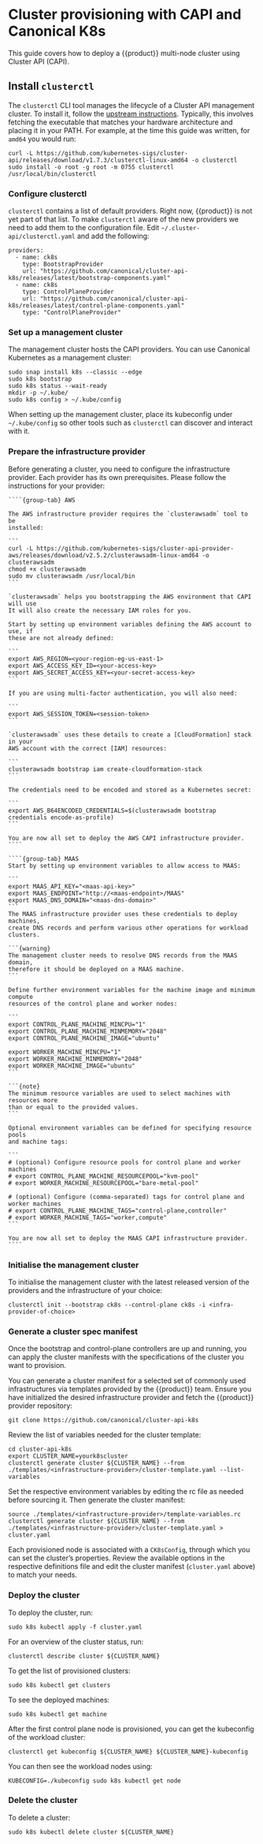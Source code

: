 # Cluster provisioning with CAPI and Canonical K8s

This guide covers how to deploy a {{product}} multi-node cluster
using Cluster API (CAPI).

## Install `clusterctl`

The `clusterctl` CLI tool manages the lifecycle of a Cluster API management
cluster. To install it, follow the [upstream instructions]. Typically, this
involves fetching the executable that matches your hardware architecture and
placing it in your PATH. For example, at the time this guide was written,
for `amd64` you would run:

```
curl -L https://github.com/kubernetes-sigs/cluster-api/releases/download/v1.7.3/clusterctl-linux-amd64 -o clusterctl
sudo install -o root -g root -m 0755 clusterctl /usr/local/bin/clusterctl
```

### Configure clusterctl

`clusterctl` contains a list of default providers. Right now, {{product}} is 
not yet part of that list. To make `clusterctl` aware of the new
providers we need to add them to the configuration
file. Edit `~/.cluster-api/clusterctl.yaml` and add the following:

```
providers:
  - name: ck8s
    type: BootstrapProvider
    url: "https://github.com/canonical/cluster-api-k8s/releases/latest/bootstrap-components.yaml"
  - name: ck8s
    type: ControlPlaneProvider
    url: "https://github.com/canonical/cluster-api-k8s/releases/latest/control-plane-components.yaml"
    type: "ControlPlaneProvider"
```

### Set up a management cluster

The management cluster hosts the CAPI providers. You can use Canonical
Kubernetes as a management cluster:

```
sudo snap install k8s --classic --edge
sudo k8s bootstrap
sudo k8s status --wait-ready
mkdir -p ~/.kube/
sudo k8s config > ~/.kube/config
```

When setting up the management cluster, place its kubeconfig under
`~/.kube/config` so other tools such as `clusterctl` can discover and interact
with it.

### Prepare the infrastructure provider

Before generating a cluster, you need to configure the infrastructure provider.
Each provider has its own prerequisites. Please follow the instructions
for your provider:

`````{tabs}
````{group-tab} AWS

The AWS infrastructure provider requires the `clusterawsadm` tool to be
installed:

```
curl -L https://github.com/kubernetes-sigs/cluster-api-provider-aws/releases/download/v2.5.2/clusterawsadm-linux-amd64 -o clusterawsadm
chmod +x clusterawsadm
sudo mv clusterawsadm /usr/local/bin
```

`clusterawsadm` helps you bootstrapping the AWS environment that CAPI will use
It will also create the necessary IAM roles for you.

Start by setting up environment variables defining the AWS account to use, if
these are not already defined:

```
export AWS_REGION=<your-region-eg-us-east-1>
export AWS_ACCESS_KEY_ID=<your-access-key>
export AWS_SECRET_ACCESS_KEY=<your-secret-access-key>
```

If you are using multi-factor authentication, you will also need:

```
export AWS_SESSION_TOKEN=<session-token>
```

`clusterawsadm` uses these details to create a [CloudFormation] stack in your
AWS account with the correct [IAM] resources:

```
clusterawsadm bootstrap iam create-cloudformation-stack
```

The credentials need to be encoded and stored as a Kubernetes secret:

```
export AWS_B64ENCODED_CREDENTIALS=$(clusterawsadm bootstrap credentials encode-as-profile)
```

You are now all set to deploy the AWS CAPI infrastructure provider.
````

````{group-tab} MAAS
Start by setting up environment variables to allow access to MAAS:

```
export MAAS_API_KEY="<maas-api-key>"
export MAAS_ENDPOINT="http://<maas-endpoint>/MAAS"
export MAAS_DNS_DOMAIN="<maas-dns-domain>"
```
The MAAS infrastructure provider uses these credentials to deploy machines,
create DNS records and perform various other operations for workload clusters.

```{warning}
The management cluster needs to resolve DNS records from the MAAS domain, 
therefore it should be deployed on a MAAS machine.
```

Define further environment variables for the machine image and minimum compute
resources of the control plane and worker nodes:

```
export CONTROL_PLANE_MACHINE_MINCPU="1"
export CONTROL_PLANE_MACHINE_MINMEMORY="2048"
export CONTROL_PLANE_MACHINE_IMAGE="ubuntu"

export WORKER_MACHINE_MINCPU="1"
export WORKER_MACHINE_MINMEMORY="2048"
export WORKER_MACHINE_IMAGE="ubuntu"
```

```{note}
The minimum resource variables are used to select machines with resources more
than or equal to the provided values.
```

Optional environment variables can be defined for specifying resource pools
and machine tags:

```
# (optional) Configure resource pools for control plane and worker machines
# export CONTROL_PLANE_MACHINE_RESOURCEPOOL="kvm-pool"
# export WORKER_MACHINE_RESOURCEPOOL="bare-metal-pool"

# (optional) Configure (comma-separated) tags for control plane and worker machines
# export CONTROL_PLANE_MACHINE_TAGS="control-plane,controller"
# export WORKER_MACHINE_TAGS="worker,compute"
```

You are now all set to deploy the MAAS CAPI infrastructure provider.
````
`````

### Initialise the management cluster

To initialise the management cluster with the latest released version of the
providers and the infrastructure of your choice:

```
clusterctl init --bootstrap ck8s --control-plane ck8s -i <infra-provider-of-choice>
```

### Generate a cluster spec manifest

Once the bootstrap and control-plane controllers are up and running, you can
apply the cluster manifests with the specifications of the cluster you want to
provision.

You can generate a cluster manifest for a selected set of commonly used
infrastructures via templates provided by the {{product}} team.
Ensure you have initialized the desired infrastructure provider and fetch
the {{product}} provider repository:

```
git clone https://github.com/canonical/cluster-api-k8s
```

Review the list of variables needed for the cluster template:

```
cd cluster-api-k8s
export CLUSTER_NAME=yourk8scluster
clusterctl generate cluster ${CLUSTER_NAME} --from ./templates/<infrastructure-provider>/cluster-template.yaml --list-variables
```

Set the respective environment variables by editing the rc file as needed
before sourcing it. Then generate the cluster manifest:

```
source ./templates/<infrastructure-provider>/template-variables.rc
clusterctl generate cluster ${CLUSTER_NAME} --from ./templates/<infrastructure-provider>/cluster-template.yaml > cluster.yaml
```

Each provisioned node is associated with a `CK8sConfig`, through which you can
set the cluster’s properties. Review the available options in the respective
definitions file and edit the cluster manifest (`cluster.yaml` above) to match
your needs.

### Deploy the cluster

To deploy the cluster, run:

```
sudo k8s kubectl apply -f cluster.yaml
```

For an overview of the cluster status, run:

```
clusterctl describe cluster ${CLUSTER_NAME}
```

To get the list of provisioned clusters:

```
sudo k8s kubectl get clusters
```

To see the deployed machines:

```
sudo k8s kubectl get machine
```

After the first control plane node is provisioned, you can get the kubeconfig
of the workload cluster:

```
clusterctl get kubeconfig ${CLUSTER_NAME} ${CLUSTER_NAME}-kubeconfig
```

You can then see the workload nodes using:

```
KUBECONFIG=./kubeconfig sudo k8s kubectl get node
```

### Delete the cluster

To delete a cluster:

```
sudo k8s kubectl delete cluster ${CLUSTER_NAME}
```

<!-- Links -->
[upstream instructions]: https://cluster-api.sigs.k8s.io/user/quick-start#install-clusterctl
[CloudFormation]: https://docs.aws.amazon.com/AWSCloudFormation/latest/UserGuide/Welcome.html
[IAM]: https://docs.aws.amazon.com/IAM/latest/UserGuide/id_roles.html
